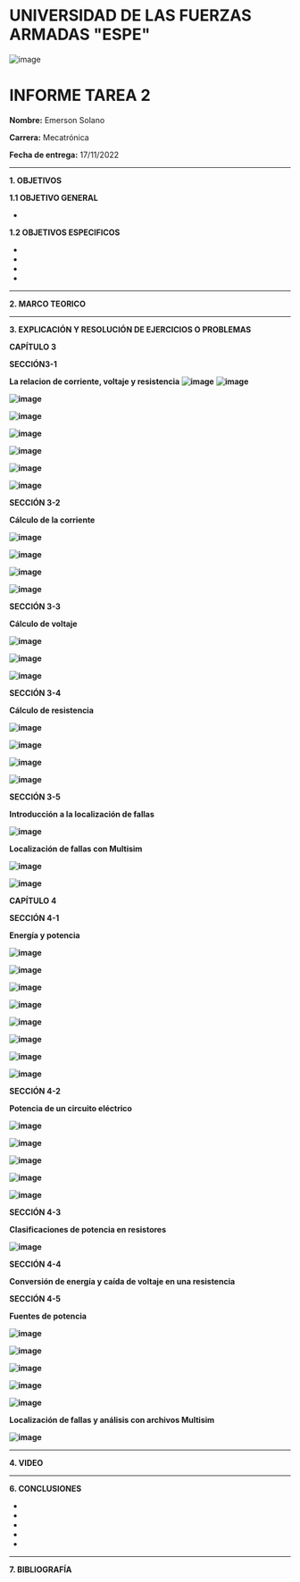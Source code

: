 # UNIVERSIDAD DE LAS FUERZAS ARMADAS "ESPE"
![image](https://user-images.githubusercontent.com/116772918/200762591-a164d8db-c02e-4269-8bb4-0bc4c810d79f.png)

# INFORME TAREA 2

**Nombre:** Emerson Solano

**Carrera:** Mecatrónica

**Fecha de entrega:** 17/11/2022

--------------------------------------------------------------------------------------------------------------------------------------------------------------------------------------

**1. OBJETIVOS**

**1.1  OBJETIVO GENERAL**

*  

**1.2  OBJETIVOS ESPECIFICOS**

*

* 

* 

*  

--------------------------------------------------------------------------------------------------------------------------------------------------------------------------------------
**2. MARCO TEORICO**


---------------------------------------------------------------------------------------------------------------------------------------------------------------------------------------
**3. EXPLICACIÓN Y RESOLUCIÓN DE EJERCICIOS O PROBLEMAS**

**CAPÍTULO 3**

**SECCIÓN3-1**

**La relacion de corriente, voltaje y resistencia**
**![image](https://user-images.githubusercontent.com/116835707/202079264-20700d47-8e34-419f-8917-69361fc3b84d.png)**
**![image](https://user-images.githubusercontent.com/116835707/202079896-6e7d97b4-9f13-418b-9b7f-1c9091b71b35.png)**

**![image](https://user-images.githubusercontent.com/116835707/202079416-c6c8b30d-2ad7-4848-a27a-bcd1b919face.png)**

**![image](https://user-images.githubusercontent.com/116835707/202079491-53fe67db-5342-4f03-b03a-37827a19af4d.png)**

**![image](https://user-images.githubusercontent.com/116835707/202079536-0ea571a6-e34f-4543-91c5-44d5390b2b03.png)**

**![image](https://user-images.githubusercontent.com/116835707/202079608-91bed1f5-6f9b-4628-b31b-a5c5ba023329.png)**

**![image](https://user-images.githubusercontent.com/116835707/202079694-35c3e5cb-5f32-4692-96a1-c802a06095a1.png)**

**![image](https://user-images.githubusercontent.com/116835707/202079761-49be6149-0e48-4d44-ac8b-77e56d0beb0d.png)**


**SECCIÓN 3-2**

**Cálculo de la corriente**

**![image](https://user-images.githubusercontent.com/116835707/202080038-39cc46b0-3a20-4263-9b8a-5120b3f59864.png)**

**![image](https://user-images.githubusercontent.com/116835707/202080120-73be840f-d76e-428b-a42d-a86b000be2aa.png)**

**![image](https://user-images.githubusercontent.com/116835707/202080162-25475ee7-ae1d-4e6b-bd91-7f398e0daef2.png)**

**![image](https://user-images.githubusercontent.com/116835707/202080224-168dd369-8595-4456-9fb4-3999f845f730.png)**

**SECCIÓN 3-3**

**Cálculo de voltaje**

**![image](https://user-images.githubusercontent.com/116835707/202080324-730c614a-ca0f-4991-957e-f90c25e778af.png)**

**![image](https://user-images.githubusercontent.com/116835707/202080397-20d1c539-669b-4fc2-8030-0569558bba65.png)**

**![image](https://user-images.githubusercontent.com/116835707/202080437-c695c3c5-df7f-436a-8593-d9dda9d261e7.png)**

**SECCIÓN 3-4**

**Cálculo de resistencia**

**![image](https://user-images.githubusercontent.com/116835707/202080486-c1508962-bc7b-4408-9906-2df644aadd88.png)**

**![image](https://user-images.githubusercontent.com/116835707/202080539-7cc555c0-2534-44e6-b0e2-c55b52445274.png)**

**![image](https://user-images.githubusercontent.com/116835707/202080611-0b5fe2b6-2ce8-4f12-816f-d8dc04f3fc73.png)**

**![image](https://user-images.githubusercontent.com/116835707/202080705-bf7ce41a-a37f-485f-b687-c79627596d88.png)**

**SECCIÓN 3-5**

**Introducción a la localización de fallas**

**![image](https://user-images.githubusercontent.com/116835707/202080878-101482f7-5ba7-43ee-b4d1-0a9c7e2cb711.png)**

**Localización de fallas con Multisim**

**![image](https://user-images.githubusercontent.com/116835707/202081050-2d22edb9-0823-4357-94f5-88b06853634e.png)**

**![image](https://user-images.githubusercontent.com/116835707/202081112-ffc7352d-559c-47ad-8e03-3f22ff2950de.png)**


**CAPÍTULO 4**

**SECCIÓN 4-1**

**Energía y potencia**

**![image](https://user-images.githubusercontent.com/116835707/202081232-52d01f6c-1c7b-4611-8c8f-fefe205a3f70.png)**

**![image](https://user-images.githubusercontent.com/116835707/202081277-c24e39f7-930a-4c10-96ef-2355d0390ec3.png)**

**![image](https://user-images.githubusercontent.com/116835707/202081327-434ba01b-1cb5-4376-a725-a31e83c14e9d.png)**

**![image](https://user-images.githubusercontent.com/116835707/202081372-c8ca46dc-dac3-44d1-876d-749678ccb2c9.png)**

**![image](https://user-images.githubusercontent.com/116835707/202081412-7fead66a-3aef-4cee-ad7c-877e57602b92.png)**

**![image](https://user-images.githubusercontent.com/116835707/202081450-0d967e0b-4639-4c5d-9a2f-f4135b15c20e.png)**

**![image](https://user-images.githubusercontent.com/116835707/202081511-d7758bed-d9a5-459e-a4dc-7143b39f4474.png)**

**![image](https://user-images.githubusercontent.com/116835707/202081562-434dd60d-66ca-432a-9549-9e95a7d236a9.png)**

**SECCIÓN 4-2**

**Potencia de un circuito eléctrico**

**![image](https://user-images.githubusercontent.com/116835707/202081650-d789e863-ac56-4e9d-9ba5-07422fdc8ca4.png)**

**![image](https://user-images.githubusercontent.com/116835707/202081671-5a947333-a5d8-4182-b11f-bc299adee7a7.png)**

**![image](https://user-images.githubusercontent.com/116835707/202081720-e7531ad5-1bc4-4779-b61a-3c6f746beb36.png)**

**![image](https://user-images.githubusercontent.com/116835707/202081804-7e9a55a8-0be0-4c82-944f-2a9351927b71.png)**

**![image](https://user-images.githubusercontent.com/116835707/202081861-60cda678-6567-4705-bb2f-9f62bde0e586.png)**

**SECCIÓN 4-3**

**Clasificaciones de potencia en resistores**

**![image](https://user-images.githubusercontent.com/116835707/202082023-5374b440-3e70-496a-92cb-c0dc4b518676.png)**

**SECCIÓN 4-4**

**Conversión de energía y caída de voltaje en una resistencia**

**SECCIÓN 4-5**

**Fuentes de potencia**

**![image](https://user-images.githubusercontent.com/116835707/202082107-3129472c-fd16-4d9e-bdc6-014c2b740c60.png)**

**![image](https://user-images.githubusercontent.com/116835707/202082159-d4d6ff21-b2cf-43d5-a3f1-2c78df729703.png)**

**![image](https://user-images.githubusercontent.com/116835707/202082198-d1f986ee-e5e9-426e-ba8f-722aa34f0f08.png)**

**![image](https://user-images.githubusercontent.com/116835707/202082243-9c8deb76-517a-495f-a7f7-0fa2cf417a69.png)**

**![image](https://user-images.githubusercontent.com/116835707/202082289-53aab5b1-3e06-443b-b18d-7d8f322f1f6e.png)**

**Localización de fallas y análisis con archivos Multisim**

**![image](https://user-images.githubusercontent.com/116835707/202082455-ad245240-b84d-4d49-8479-e209bb036e78.png)**

--------------------------------------------------------------------------------------------------------------------------------------------------------------------------------------
**4. VIDEO**



---------------------------------------------------------------------------------------------------------------------------------------------------------------------------------------
**6. CONCLUSIONES**

*
* 
* 
* 
* 
----------------------------------------------------------------------------------------------------------------------------------------------------------------------------------------

**7. BIBLIOGRAFÍA**
